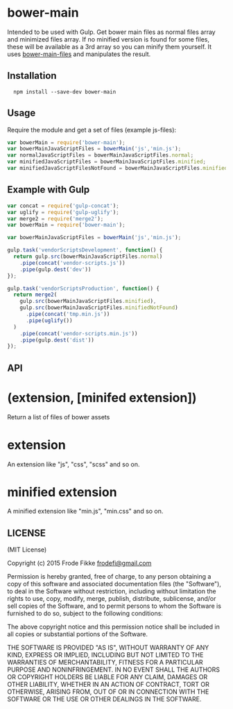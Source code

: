 bower-main
===============

Intended to be used with Gulp. Get bower main files as normal files array and minimized files array.
If no minified version is found for some files, these will be available as a 3rd array so you can minify them yourself.
It uses [bower-main-files](https://www.npmjs.com/package/main-bower-files) and manipulates the result.

## Installation

```shell
  npm install --save-dev bower-main
```

## Usage

Require the module and get a set of files (example js-files):

```js
var bowerMain = require('bower-main');
var bowerMainJavaScriptFiles = bowerMain('js','min.js');
var normalJavaScriptFiles = bowerMainJavaScriptFiles.normal;
var minifiedJavaScriptFiles = bowerMainJavaScriptFiles.minified;
var minifiedJavaScriptFilesNotFound = bowerMainJavaScriptFiles.minifiedNotFound;
```

## Example with Gulp

```js
var concat = require('gulp-concat');
var uglify = require('gulp-uglify');
var merge2 = require('merge2');
var bowerMain = require('bower-main');

var bowerMainJavaScriptFiles = bowerMain('js','min.js');

gulp.task('vendorScriptsDevelopment', function() {
  return gulp.src(bowerMainJavaScriptFiles.normal)
    .pipe(concat('vendor-scripts.js'))
    .pipe(gulp.dest('dev'))
});

gulp.task('vendorScriptsProduction', function() {
  return merge2(
    gulp.src(bowerMainJavaScriptFiles.minified),
    gulp.src(bowerMainJavaScriptFiles.minifiedNotFound)
      .pipe(concat('tmp.min.js'))
      .pipe(uglify())
  )
    .pipe(concat('vendor-scripts.min.js'))
    .pipe(gulp.dest('dist'))
});
```

## API

# (extension, [minifed extension])

Return a list of files of bower assets

# extension

An extension like "js", "css", "scss" and so on.

# minified extension

A minified extension like "min.js", "min.css" and so on.

## LICENSE

(MIT License)

Copyright (c) 2015 Frode Fikke <frodefi@gmail.com>

Permission is hereby granted, free of charge, to any person obtaining
a copy of this software and associated documentation files (the
"Software"), to deal in the Software without restriction, including
without limitation the rights to use, copy, modify, merge, publish,
distribute, sublicense, and/or sell copies of the Software, and to
permit persons to whom the Software is furnished to do so, subject to
the following conditions:

The above copyright notice and this permission notice shall be
included in all copies or substantial portions of the Software.

THE SOFTWARE IS PROVIDED "AS IS", WITHOUT WARRANTY OF ANY KIND,
EXPRESS OR IMPLIED, INCLUDING BUT NOT LIMITED TO THE WARRANTIES OF
MERCHANTABILITY, FITNESS FOR A PARTICULAR PURPOSE AND
NONINFRINGEMENT. IN NO EVENT SHALL THE AUTHORS OR COPYRIGHT HOLDERS BE
LIABLE FOR ANY CLAIM, DAMAGES OR OTHER LIABILITY, WHETHER IN AN ACTION
OF CONTRACT, TORT OR OTHERWISE, ARISING FROM, OUT OF OR IN CONNECTION
WITH THE SOFTWARE OR THE USE OR OTHER DEALINGS IN THE SOFTWARE.
